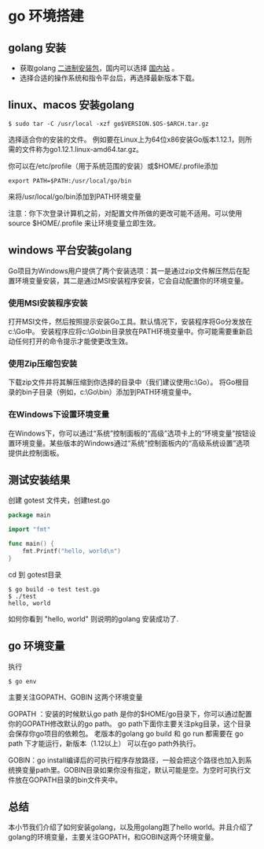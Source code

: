 # go 环境搭建

## golang 安装

- 获取golang [二进制安装包](https://golang.org/dl/)，国内可以选择 [国内站](https://golang.google.cn/dl/) 。
- 选择合适的操作系统和指令平台后，再选择最新版本下载。


## linux、macos 安装golang 

```
$ sudo tar -C /usr/local -xzf go$VERSION.$OS-$ARCH.tar.gz
```

选择适合你的安装的文件。 例如要在Linux上为64位x86安装Go版本1.12.1，则所需的文件称为go1.12.1.linux-amd64.tar.gz。

你可以在/etc/profile（用于系统范围的安装）或$HOME/.profile添加

```
export PATH=$PATH:/usr/local/go/bin
```
来将/usr/local/go/bin添加到PATH环境变量

注意：你下次登录计算机之前，对配置文件所做的更改可能不适用。可以使用source $HOME/.profile 来让环境变量立即生效。


## windows 平台安装golang 

Go项目为Windows用户提供了两个安装选项：其一是通过zip文件解压然后在配置环境变量安装，其二是通过MSI安装程序安装，它会自动配置你的环境变量。

### 使用MSI安装程序安装

打开MSI文件，然后按照提示安装Go工具。默认情况下，安装程序将Go分发放在c:\Go中。
安装程序应将c:\Go\bin目录放在PATH环境变量中。你可能需要重新启动任何打开的命令提示才能使更改生效。

### 使用Zip压缩包安装

下载zip文件并将其解压缩到你选择的目录中（我们建议使用c:\​​Go）。
将Go根目录的bin子目录（例如，c:\Go\bin）添加到PATH环境变量中。

### 在Windows下设置环境变量

在Windows下，你可以通过“系统”控制面板的“高级”选项卡上的“环境变量”按钮设置环境变量。某些版本的Windows通过“系统”控制面板内的“高级系统设置”选项提供此控制面板。


## 测试安装结果

创建 gotest 文件夹，创建test.go

```go
package main

import "fmt"

func main() {
	fmt.Printf("hello, world\n")
}
```

cd 到 gotest目录

```
$ go build -o test test.go
$ ./test
hello, world
```

如何你看到 "hello, world" 则说明的golang 安装成功了.


## go 环境变量

执行
```
$ go env
```
主要关注GOPATH、GOBIN 这两个环境变量

GOPATH ：安装的时候默认go path 是你的$HOME/go目录下，你可以通过配置你的GOPATH修改默认的go path。 go path下面你主要关注pkg目录，这个目录会保存你go项目的依赖包。 老版本的golang go build 和 go run 都需要在 go path 下才能运行，新版本（1.12以上） 可以在go path外执行。

GOBIN：go install编译后的可执行程序存放路径，一般会把这个路径也加入到系统换变量path里。GOBIN目录如果你没有指定，默认可能是空。为空时可执行文件放在GOPATH目录的bin文件夹中。


## 总结

本小节我们介绍了如何安装golang，以及用golang跑了hello world。并且介绍了golang的环境变量，主要关注GOPATH，和GOBIN这两个环境变量。